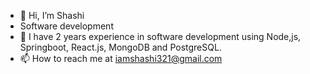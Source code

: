 - 👋 Hi, I’m Shashi
-  Software development
- 🌱 I have 2 years experience in software development using Node,js, Springboot, React.js, MongoDB and PostgreSQL.
- 📫 How to reach me at iamshashi321@gmail.com

